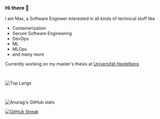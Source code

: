 ### Hi there 👋

I am Max, a Software Engineer interested in all kinds of technical stuff like 
- Containerization  
- Secure Software Engineering
- DevOps
- ML
- MLOps
- and many more

Currently working on my master's thesis at [Universität Heidelberg](https://www.uni-heidelberg.de/de)

<br>

![Top Langs](https://github-readme-stats.vercel.app/api/top-langs/?username=maldwg&layout=compact)

<br>

![Anurag's GitHub stats](https://github-readme-stats.vercel.app/api?username=maldwg&show_icons=true&theme=gruvbox)
<br>

[![GitHub Streak](https://streak-stats.demolab.com?user=maldwg&theme=great-gatsby&date_format=j%20M%5B%20Y%5D)](https://git.io/streak-stats)

